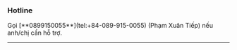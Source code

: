 ### Hotline

<div class="notice--warning" markdown="1">
Gọi [**0899150055**](tel:+84-089-915-0055) (Phạm Xuân Tiếp) nếu anh/chị cần hỗ trợ.
</div>

---